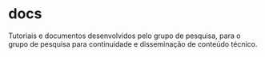 # docs
Tutoriais e documentos desenvolvidos pelo grupo de pesquisa, para o grupo de pesquisa para continuidade e disseminação de conteúdo técnico.

